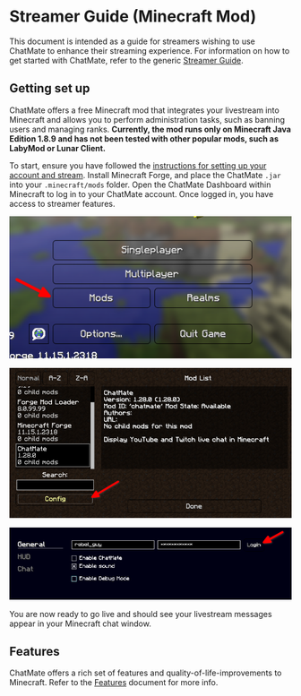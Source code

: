 # Streamer Guide (Minecraft Mod)

This document is intended as a guide for streamers wishing to use ChatMate to enhance their streaming experience. For information on how to get started with ChatMate, refer to the generic [Streamer Guide](https://github.com/RebelGuy/chat-mate/blob/master/docs/streamer-guide.md).

## Getting set up

ChatMate offers a free Minecraft mod that integrates your livestream into Minecraft and allows you to perform administration tasks, such as banning users and managing ranks. **Currently, the mod runs only on Minecraft Java Edition 1.8.9 and has not been tested with other popular mods, such as LabyMod or Lunar Client.**

To start, ensure you have followed the [instructions for setting up your account and stream](https://github.com/RebelGuy/chat-mate/blob/master/docs/streamer-guide.md). Install Minecraft Forge, and place the ChatMate `.jar` into your `.minecraft/mods` folder. Open the ChatMate Dashboard within Minecraft to log in to your ChatMate account. Once logged in, you have access to streamer features.

![Click on the "Mods" button in the Minecraft main menu](enable-chat-mate-1.png)

![Locate the ChatMate mod entry and click on the "Config" button](enable-chat-mate-2.png)

![Enter your account details and click "Login".](enable-chat-mate-3.png)

You are now ready to go live and should see your livestream messages appear in your Minecraft chat window.

## Features

ChatMate offers a rich set of features and quality-of-life-improvements to Minecraft. Refer to the [Features](features.md) document for more info.
